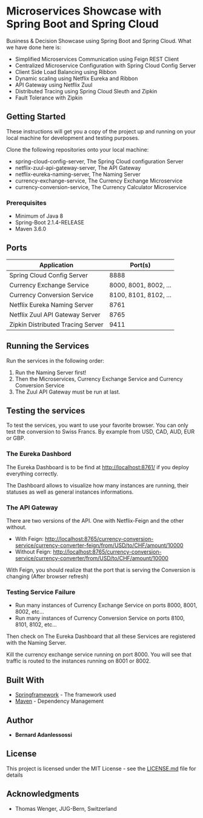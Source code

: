# Microservices Showcase with Spring Boot and Spring Cloud
Business &amp; Decision Showcase using Spring Boot and Spring Cloud. What we have done here is:

* Simplified Microservices Communication using Feign REST Client
* Centralized Microservice Configuration with Spring Cloud Config Server
* Client Side Load Balancing using Ribbon
* Dynamic scaling using Netflix Eureka and Ribbon
* API Gateway using Netflix Zuul
* Distributed Tracing using Spring Cloud Sleuth and Zipkin
* Fault Tolerance with Zipkin

## Getting Started

These instructions will get you a copy of the project up and running on your local machine for development and testing purposes.

Clone the following repositories onto your local machine:

* spring-cloud-config-server, The Spring Cloud configuration Server
* netflix-zuul-api-gateway-server, The API Gateway
* netflix-eureka-naming-server, The Naming Server
* currency-exchange-service, The Currency Exchange Microservice
* currency-conversion-service, The Currency Calculator Microservice

### Prerequisites

* Minimum of Java 8
* Spring-Boot 2.1.4-RELEASE
* Maven 3.6.0

## Ports

Application | Port(s)
--- | --- 
Spring Cloud Config Server | 8888
Currency Exchange Service | 8000, 8001, 8002, ...
Currency Conversion Service | 8100, 8101, 8102, ...
Netflix Eureka Naming Server | 8761
Netflix Zuul API Gateway Server | 8765
Zipkin Distributed Tracing Server | 9411

## Running the Services

Run the services in the following order:

1. Run the Naming Server first!
2. Then the Microservices, Currency Exchange Service and Currency Conversion Service
3. The Zuul API Gateway must be run at last.

## Testing the services

To test the services, you want to use your favorite browser.
You can only test the conversion to Swiss Francs. By example from USD, CAD, AUD, EUR or GBP.

### The Eureka Dashbord
The Eureka Dashboard is to be find at <http://localhost:8761/> if you deploy everything correctly.

The Dashboard allows to visualize how many instances are running, their statuses as well as general instances informations.

### The API Gateway
There are two versions of the API. One with Netflix-Feign and the other without.

* With Feign: <http://localhost:8765/currency-conversion-service/currency-converter-feign/from/USD/to/CHF/amount/10000>
* Without Feign: <http://localhost:8765/currency-conversion-service/currency-converter/from/USD/to/CHF/amount/10000>

With Feign, you should realize that the port that is serving the Conversion is changing (After browser refresh)

### Testing Service Failure
* Run many instances of Currency Exchange Service on ports 8000, 8001, 8002, etc...
* Run many instances of Currency Conversion Service on ports 8100, 8101, 8102, etc...

Then check on The Eureka Dashboard that all these Services are registered with the Naming Server.

Kill the currency exchange service running on port 8000. You will see that traffic is routed to the instances running on 8001 or 8002.

## Built With

* [Springframework](https://spring.io/) - The framework used
* [Maven](https://maven.apache.org/) - Dependency Management

## Author

* **Bernard Adanlessossi**

## License

This project is licensed under the MIT License - see the [LICENSE.md](LICENSE.md) file for details

## Acknowledgments

* Thomas Wenger, JUG-Bern, Switzerland
